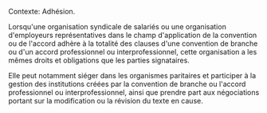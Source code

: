 Contexte: Adhésion.

Lorsqu'une organisation syndicale de salariés ou une organisation d'employeurs représentatives dans le champ d'application de la convention ou de l'accord adhère à la totalité des clauses d'une convention de branche ou d'un accord professionnel ou interprofessionnel, cette organisation a les mêmes droits et obligations que les parties signataires.

Elle peut notamment siéger dans les organismes paritaires et participer à la gestion des institutions créées par la convention de branche ou l'accord professionnel ou interprofessionnel, ainsi que prendre part aux négociations portant sur la modification ou la révision du texte en cause.